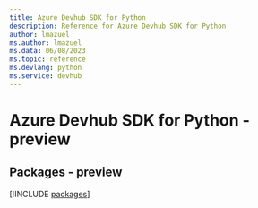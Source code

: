 ```yaml
---
title: Azure Devhub SDK for Python
description: Reference for Azure Devhub SDK for Python
author: lmazuel
ms.author: lmazuel
ms.data: 06/08/2023
ms.topic: reference
ms.devlang: python
ms.service: devhub
---
```

# Azure Devhub SDK for Python - preview
## Packages - preview
[!INCLUDE [packages](devhub-index.md)]